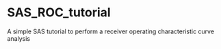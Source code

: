 # SAS_ROC_tutorial
A simple SAS tutorial to perform a receiver operating characteristic curve analysis
